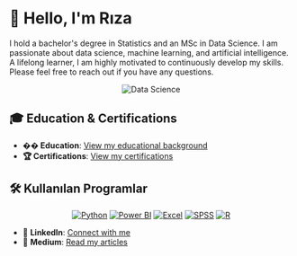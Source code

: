 # 👋 Hello, I'm Rıza

I hold a bachelor's degree in Statistics and an MSc in Data Science. I am passionate about data science, machine learning, and artificial intelligence. A lifelong learner, I am highly motivated to continuously develop my skills. Please feel free to reach out if you have any questions.

<div align="center">

![Data Science](https://user-images.githubusercontent.com/74038190/212749447-bfb7e725-6987-49d9-ae85-2015e3e7cc41.gif)

</div>

## 🎓 Education & Certifications

- **�� Education**: [View my educational background](https://www.linkedin.com/in/r%C4%B1zakutlu/details/education/)
- **🏆 Certifications**: [View my certifications](https://www.linkedin.com/in/r%C4%B1zakutlu/details/certifications/)



## 🛠️ Kullanılan Programlar


<div align="center">

[![Python](https://img.shields.io/badge/Python-3776AB?style=for-the-badge&logo=python&logoColor=white)](https://python.org/)
[![Power BI](https://img.shields.io/badge/Power_BI-F2C811?style=for-the-badge&logo=powerbi&logoColor=black)](https://powerbi.microsoft.com/)
[![Excel](https://img.shields.io/badge/Excel-217346?style=for-the-badge&logo=microsoftexcel&logoColor=white)](https://office.com/excel)
[![SPSS](https://img.shields.io/badge/SPSS-1F72C6?style=for-the-badge&logo=ibm&logoColor=white)](https://www.ibm.com/products/spss-statistics)
[![R](https://img.shields.io/badge/R-276DC3?style=for-the-badge&logo=r&logoColor=white)](https://www.r-project.org/)

</div>


- 💼 **LinkedIn**: [Connect with me](https://www.linkedin.com/in/r%C4%B1zakutlu)
- 📝 **Medium**: [Read my articles](https://medium.com/@rza.kutluu)

